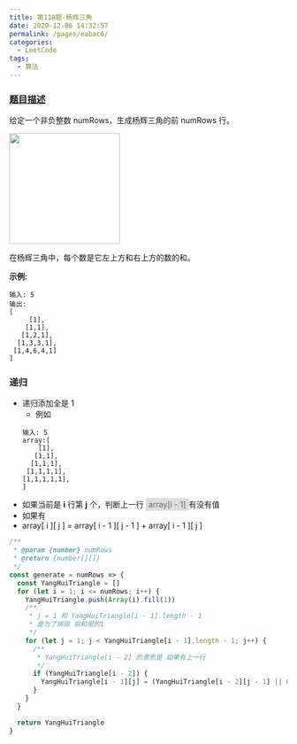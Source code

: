 ```yaml
---
title: 第118题-杨辉三角
date: 2020-12-06 14:32:57
permalink: /pages/eabac6/
categories:
  - LeetCode
tags:
  - 算法
---
```


### [题目描述](https://leetcode-cn.com/problems/pascals-triangle/)

给定一个非负整数 numRows，生成杨辉三角的前 numRows 行。

<img src="https://cdn.jsdelivr.net/gh/xiaojun996/CDN/images/leetcode/PascalTriangleAnimated2.gif" width="200" />

在杨辉三角中，每个数是它左上方和右上方的数的和。

**示例:**

```
输入: 5
输出:
[
     [1],
    [1,1],
   [1,2,1],
  [1,3,3,1],
 [1,4,6,4,1]
]
```

<!-- more -->

### 递归

- 递归添加全是 1
  - 例如
  ```
  输入: 5
  array:[
      [1],
     [1,1],
    [1,1,1],
   [1,1,1,1],
  [1,1,1,1,1],
  ]
  ```
- 如果当前是 **i** 行第 **j** 个，判断上一行 <span style="background: #ddd; color: #666; padding: 3px 5px; border-radius: 2px;">array[i - 1]</span>有没有值
- 如果有
- array[ i ][ j ] = array[ i - 1 ][ j - 1 ] + array[ i - 1 ][ j ]

```JavaScript
/**
 * @param {number} numRows
 * @return {number[][]}
 */
const generate = numRows => {
  const YangHuiTriangle = []
  for (let i = 1; i <= numRows; i++) {
    YangHuiTriangle.push(Array(i).fill(1))
    /**
     * j = 1 和 YangHuiTriangle[i - 1].length - 1
     * 是为了排除 前和尾的1
     */
    for (let j = 1; j < YangHuiTriangle[i - 1].length - 1; j++) {
      /**
       * YangHuiTriangle[i - 2] 的意思是 如果有上一行
       */
      if (YangHuiTriangle[i - 2]) {
        YangHuiTriangle[i - 1][j] = (YangHuiTriangle[i - 2][j - 1] || 0) + YangHuiTriangle[i - 2][j]
      }
    }
  }

  return YangHuiTriangle
}
```
